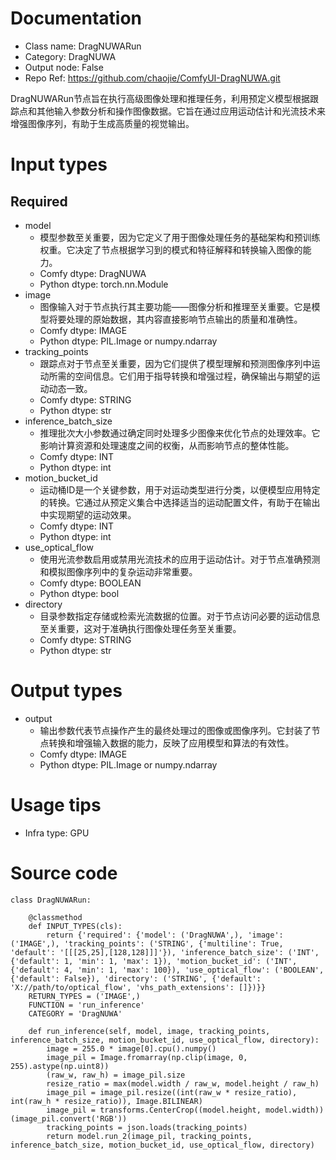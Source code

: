 # Documentation
- Class name: DragNUWARun
- Category: DragNUWA
- Output node: False
- Repo Ref: https://github.com/chaojie/ComfyUI-DragNUWA.git

DragNUWARun节点旨在执行高级图像处理和推理任务，利用预定义模型根据跟踪点和其他输入参数分析和操作图像数据。它旨在通过应用运动估计和光流技术来增强图像序列，有助于生成高质量的视觉输出。

# Input types
## Required
- model
    - 模型参数至关重要，因为它定义了用于图像处理任务的基础架构和预训练权重。它决定了节点根据学习到的模式和特征解释和转换输入图像的能力。
    - Comfy dtype: DragNUWA
    - Python dtype: torch.nn.Module
- image
    - 图像输入对于节点执行其主要功能——图像分析和推理至关重要。它是模型将要处理的原始数据，其内容直接影响节点输出的质量和准确性。
    - Comfy dtype: IMAGE
    - Python dtype: PIL.Image or numpy.ndarray
- tracking_points
    - 跟踪点对于节点至关重要，因为它们提供了模型理解和预测图像序列中运动所需的空间信息。它们用于指导转换和增强过程，确保输出与期望的运动动态一致。
    - Comfy dtype: STRING
    - Python dtype: str
- inference_batch_size
    - 推理批次大小参数通过确定同时处理多少图像来优化节点的处理效率。它影响计算资源和处理速度之间的权衡，从而影响节点的整体性能。
    - Comfy dtype: INT
    - Python dtype: int
- motion_bucket_id
    - 运动桶ID是一个关键参数，用于对运动类型进行分类，以便模型应用特定的转换。它通过从预定义集合中选择适当的运动配置文件，有助于在输出中实现期望的运动效果。
    - Comfy dtype: INT
    - Python dtype: int
- use_optical_flow
    - 使用光流参数启用或禁用光流技术的应用于运动估计。对于节点准确预测和模拟图像序列中的复杂运动非常重要。
    - Comfy dtype: BOOLEAN
    - Python dtype: bool
- directory
    - 目录参数指定存储或检索光流数据的位置。对于节点访问必要的运动信息至关重要，这对于准确执行图像处理任务至关重要。
    - Comfy dtype: STRING
    - Python dtype: str

# Output types
- output
    - 输出参数代表节点操作产生的最终处理过的图像或图像序列。它封装了节点转换和增强输入数据的能力，反映了应用模型和算法的有效性。
    - Comfy dtype: IMAGE
    - Python dtype: PIL.Image or numpy.ndarray

# Usage tips
- Infra type: GPU

# Source code
```
class DragNUWARun:

    @classmethod
    def INPUT_TYPES(cls):
        return {'required': {'model': ('DragNUWA',), 'image': ('IMAGE',), 'tracking_points': ('STRING', {'multiline': True, 'default': '[[[25,25],[128,128]]]'}), 'inference_batch_size': ('INT', {'default': 1, 'min': 1, 'max': 1}), 'motion_bucket_id': ('INT', {'default': 4, 'min': 1, 'max': 100}), 'use_optical_flow': ('BOOLEAN', {'default': False}), 'directory': ('STRING', {'default': 'X://path/to/optical_flow', 'vhs_path_extensions': []})}}
    RETURN_TYPES = ('IMAGE',)
    FUNCTION = 'run_inference'
    CATEGORY = 'DragNUWA'

    def run_inference(self, model, image, tracking_points, inference_batch_size, motion_bucket_id, use_optical_flow, directory):
        image = 255.0 * image[0].cpu().numpy()
        image_pil = Image.fromarray(np.clip(image, 0, 255).astype(np.uint8))
        (raw_w, raw_h) = image_pil.size
        resize_ratio = max(model.width / raw_w, model.height / raw_h)
        image_pil = image_pil.resize((int(raw_w * resize_ratio), int(raw_h * resize_ratio)), Image.BILINEAR)
        image_pil = transforms.CenterCrop((model.height, model.width))(image_pil.convert('RGB'))
        tracking_points = json.loads(tracking_points)
        return model.run_2(image_pil, tracking_points, inference_batch_size, motion_bucket_id, use_optical_flow, directory)
```